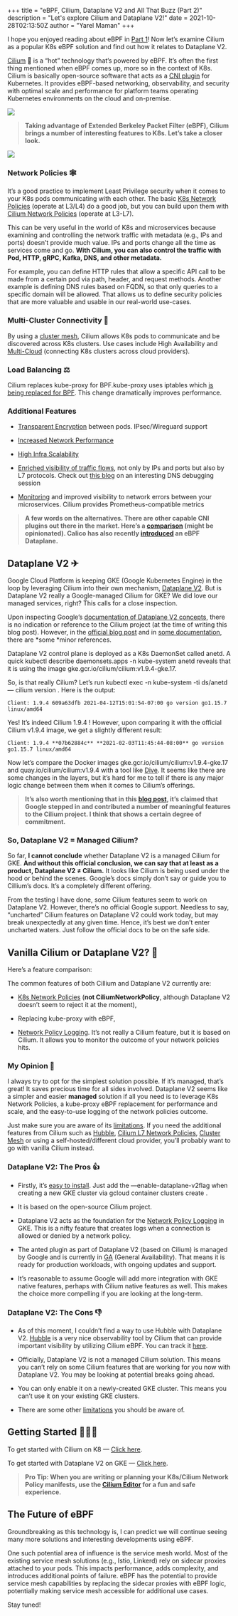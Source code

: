 +++
title = "eBPF, Cilium, Dataplane V2 and All That Buzz (Part 2)"
description = "Let's explore Cilium and Dataplane V2!"
date = 2021-10-28T02:13:50Z
author = "Yarel Maman"
+++

I hope you enjoyed reading about eBPF in [Part 1](https://blog.doit-intl.com/ebpf-cilium-dataplane-v2-and-all-that-buzz-part-1-2-1eb4255391da)! Now let’s examine Cilium as a popular K8s eBPF solution and find out how it relates to Dataplane V2.

[Cilium](https://cilium.io/) 🐝 is a “hot” technology that’s powered by eBPF. It’s often the first thing mentioned when eBPF comes up, more so in the context of K8s. Cilium is basically open-source software that acts as a [CNI plugin](https://github.com/containernetworking/cni) for Kubernetes. It provides eBPF-based networking, observability, and security with optimal scale and performance for platform teams operating Kubernetes environments on the cloud and on-premise.

![](https://cdn-images-1.medium.com/max/3840/1*S-VljUlIBFiKR30CBDA78A.jpeg)
>  **Taking advantage of Extended Berkeley Packet Filter (eBPF), Cilium brings a number of interesting features to K8s. Let’s take a closer look.**

![](https://cdn-images-1.medium.com/max/2000/0*5zwTvbuTbozpDrZV.png)

### Network Policies 🕸

It’s a good practice to implement Least Privilege security when it comes to your K8s pods communicating with each other. The basic [K8s Network Policies](https://kubernetes.io/docs/concepts/services-networking/network-policies/) (operate at L3/L4) do a good job, but you can build upon them with [Cilium Network Policies](https://docs.cilium.io/en/v1.10/policy/) (operate at L3-L7).

This can be very useful in the world of K8s and microservices because examining and controlling the network traffic with metadata (e.g., IPs and ports) doesn’t provide much value. IPs and ports change all the time as services come and go. **With Cilium, you can also control the traffic with Pod, HTTP, gRPC, Kafka, DNS, and other metadata.**

For example, you can define HTTP rules that allow a specific API call to be made from a certain pod via path, header, and request methods. Another example is defining DNS rules based on FQDN, so that only queries to a specific domain will be allowed. That allows us to define security policies that are more valuable and usable in our real-world use-cases.

### Multi-Cluster Connectivity 🔗

By using a [cluster mesh](https://cilium.io/blog/2019/03/12/clustermesh), Cilium allows K8s pods to communicate and be discovered across K8s clusters. Use cases include High Availability and [Multi-Cloud](https://www.youtube.com/watch?v=U34lQ8KbQow) (connecting K8s clusters across cloud providers).

### Load Balancing ⚖️

Cilium replaces kube-proxy for BPF.kube-proxy uses iptables which [is being replaced for BPF](https://cilium.io/blog/2018/04/17/why-is-the-kernel-community-replacing-iptables). This change dramatically improves performance.

### Additional Features

* [Transparent Encryption](https://docs.cilium.io/en/stable/gettingstarted/encryption/) between pods. IPsec/Wireguard support

* [Increased Network Performance](https://cilium.io/blog/2021/05/11/cni-benchmark)

* [High Infra Scalability](https://cilium.io/blog/2019/04/24/cilium-15)

* [Enriched visibility of traffic flows](https://cilium.io/blog/2019/11/19/announcing-hubble), not only by IPs and ports but also by L7 protocols. Check out [this blog](https://cilium.io/blog/2019/12/18/how-to-debug-dns-issues-in-k8s) on an interesting DNS debugging session

* [Monitoring](https://cilium.io/blog/2019/11/19/announcing-hubble#metrics--monitoring) and improved visibility to network errors between your microservices. Cilium provides Prometheus-compatible metrics
>  **A few words on the alternatives. There are other capable CNI plugins out there in the market. Here’s a [comparison](https://kubedex.com/kubernetes-network-plugins/) (might be opinionated). Calico has also recently [introduced](https://docs.projectcalico.org/maintenance/enabling-bpf) an eBPF Dataplane.**

## Dataplane V2 ✈

Google Cloud Platform is keeping GKE (Google Kubernetes Engine) in the loop by leveraging Cilium into their own mechanism, [Dataplane V2](https://cloud.google.com/blog/products/containers-kubernetes/bringing-ebpf-and-cilium-to-google-kubernetes-engine). But is Dataplane V2 really a Google-managed Cilium for GKE? We did love our managed services, right? This calls for a close inspection.

Upon inspecting Google’s [documentation of Dataplane V2 concepts](https://cloud.google.com/kubernetes-engine/docs/concepts/dataplane-v2), there is no indication or reference to the Cilium project (at the time of writing this blog post). However, in the [official blog post](https://cloud.google.com/blog/products/containers-kubernetes/bringing-ebpf-and-cilium-to-google-kubernetes-engine) and in [some documentation](https://cloud.google.com/kubernetes-engine/docs/how-to/dataplane-v2), there are *some *minor references.

Dataplane V2 control plane is deployed as a K8s DaemonSet called anetd. A quick kubectl describe daemonsets.apps -n kube-system anetd reveals that it is using the image gke.gcr.io/cilium/cilium:v1.9.4-gke.17.

So, is that really Cilium? Let’s run kubectl exec -n kube-system -ti ds/anetd — cilium version . Here is the output:

    Client: 1.9.4 609a63dfb 2021-04-12T15:01:54-07:00 go version go1.15.7 linux/amd64

Yes! It’s indeed Cilium 1.9.4 ! However, upon comparing it with the official Cilium v1.9.4 image, we get a slightly different result:

    Client: 1.9.4 **07b62884c** **2021-02-03T11:45:44-08:00** go version go1.15.7 linux/amd64

Now let’s compare the Docker images gke.gcr.io/cilium/cilium:v1.9.4-gke.17 and quay.io/cilium/cilium:v1.9.4 with a tool like [Dive](https://github.com/wagoodman/dive). It seems like there are some changes in the layers, but it’s hard for me to tell if there is any major logic change between them when it comes to Cilium’s offerings.
>  **It’s also worth mentioning that in this [blog post](https://cilium.io/blog/2020/08/19/google-chooses-cilium-for-gke-networking), it’s claimed that Google stepped in and contributed a number of meaningful features to the Cilium project. I think that shows a certain degree of commitment.**

### So, Dataplane V2 = Managed Cilium?

So far, **I cannot conclude** whether Dataplane V2 is a managed Cilium for GKE. **And without this official conclusion, we can say that at least as a product, Dataplane V2 ≠ Cilium.** It looks like Cilium is being used under the hood or behind the scenes. Google’s docs simply don’t say or guide you to Cillium’s docs. It’s a completely different offering.

From the testing I have done, some Cilium features seem to work on Dataplane V2. However, there’s no official Google support. Needless to say, “uncharted” Cilium features on Dataplane V2 could work today, but may break unexpectedly at any given time. Hence, it’s best we don’t enter uncharted waters. Just follow the official docs to be on the safe side.

## Vanilla Cilium or Dataplane V2? 🤔

Here’s a feature comparison:

<script src="https://gist.github.com/yarelm/a9e9b5ab51ee2b8a79b8c16acb4444ba.js"></script>

The common features of both Cillium and Dataplane V2 currently are:

* [K8s Network Policies](https://kubernetes.io/docs/concepts/services-networking/network-policies/) (**not CiliumNetworkPolicy**, although Dataplane V2 doesn’t seem to reject it at the moment),

* Replacing kube-proxy with eBPF,

* [Network Policy Logging](https://cloud.google.com/kubernetes-engine/docs/how-to/network-policy-logging). It’s not really a Cilium feature, but it is based on Cilium. It allows you to monitor the outcome of your network policies hits.

### My Opinion 💭

I always try to opt for the simplest solution possible. If it’s managed, that’s great! It saves precious time for all sides involved. Dataplane V2 seems like a simpler and easier **managed** solution if all you need is to leverage K8s Network Policies, a kube-proxy eBPF replacement for performance and scale, and the easy-to-use logging of the network policies outcome.

Just make sure you are aware of its [limitations](https://cloud.google.com/kubernetes-engine/docs/concepts/dataplane-v2#limitations). If you need the additional features from Cilium such as [Hubble](https://docs.cilium.io/en/v1.9/gettingstarted/hubble/), [Cilium L7 Network Policies](https://docs.cilium.io/en/v1.9/policy/language/#layer-7-examples), [Cluster Mesh](https://cilium.io/blog/2019/03/12/clustermesh) or using a self-hosted/different cloud provider, you’ll probably want to go with vanilla Cilium instead.

### Dataplane V2: The Pros 👍

* Firstly, it’s [easy to install](https://cloud.google.com/kubernetes-engine/docs/how-to/dataplane-v2#create-cluster). Just add the —enable-dataplane-v2flag when creating a new GKE cluster via gcloud container clusters create .

* It is based on the open-source Cilium project.

* Dataplane V2 acts as the foundation for the [Network Policy Logging](https://cloud.google.com/kubernetes-engine/docs/how-to/network-policy-logging) in GKE. This is a nifty feature that creates logs when a connection is allowed or denied by a network policy.

* The anted plugin as part of Dataplane V2 (based on Cilium) is managed by Google and is currently in [GA](https://cloud.google.com/products#product-launch-stages) (General Availability). That means it is ready for production workloads, with ongoing updates and support.

* It’s reasonable to assume Google will add more integration with GKE native features, perhaps with Cilium native features as well. This makes the choice more compelling if you are looking at the long-term.

### Dataplane V2: The Cons 👎

* As of this moment, I couldn’t find a way to use Hubble with Dataplane V2. [Hubble](https://docs.cilium.io/en/v1.10/intro/#what-is-hubble) is a very nice observability tool by Cilium that can provide important visibility by utilizing Cilium eBPF. You can track it [here](https://github.com/cilium/cilium/issues/15035).

* Officially, Dataplane V2 is not a managed Cilium solution. This means you can’t rely on some Cilium features that are working for you now with Dataplane V2. You may be looking at potential breaks going ahead.

* You can only enable it on a newly-created GKE cluster. This means you can’t use it on your existing GKE clusters.

* There are some other [limitations](https://cloud.google.com/kubernetes-engine/docs/concepts/dataplane-v2#limitations) you should be aware of.

## Getting Started 🏃🏽‍♀️

To get started with Cilium on K8 — [Click here](https://docs.cilium.io/en/stable/gettingstarted/k8s-install-default/).

To get started with Dataplane V2 on GKE — [Click here](https://cloud.google.com/kubernetes-engine/docs/how-to/dataplane-v2).
>  **Pro Tip: When you are writing or planning your K8s/Cilium Network Policy manifests, use the [Cilium Editor](https://editor.cilium.io/) for a fun and safe experience.**

## The Future of eBPF

Groundbreaking as this technology is, I can predict we will continue seeing many more solutions and interesting developments using eBPF.

One such potential area of influence is the service mesh world. Most of the existing service mesh solutions (e.g., Istio, Linkerd) rely on sidecar proxies attached to your pods. This impacts performance, adds complexity, and introduces additional points of failure. eBPF has the potential to provide service mesh capabilities by replacing the sidecar proxies with eBPF logic, potentially making service mesh accessible for additional use cases.

Stay tuned!
